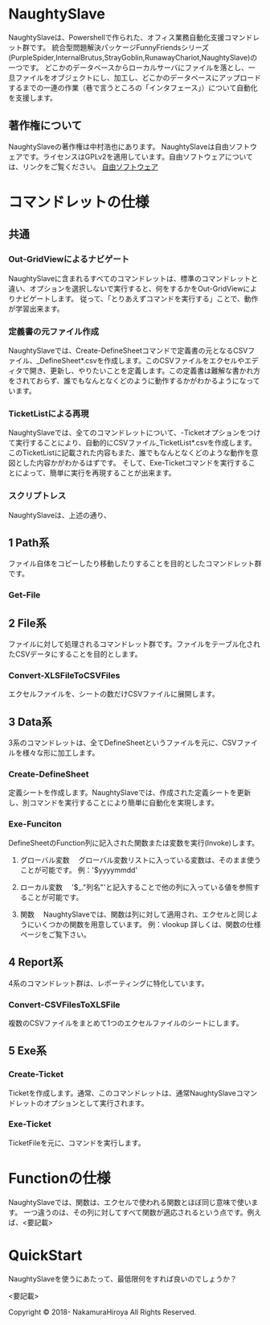 # NaughtySlave
NaughtySlaveは、Powershellで作られた、オフィス業務自動化支援コマンドレット群です。
統合型問題解決パッケージFunnyFriendsシリーズ(PurpleSpider,InternalBrutus,StrayGoblin,RunawayChariot,NaughtySlave)の一つです。
どこかのデータベースからローカルサーバにファイルを落とし、一旦ファイルをオブジェクトにし、加工し、どこかのデータベースにアップロードするまでの一連の作業（巷で言うところの「インタフェース」）について自動化を支援します。

## 著作権について
NaughtySlaveの著作権は中村浩也にあります。
NaughtySlaveは自由ソフトウェアです。ライセンスはGPLv2を適用しています。自由ソフトウェアについては、リンクをご覧ください。
[自由ソフトウェア](https://www.gnu.org/philosophy/free-sw.ja.html "GNU")

# コマンドレットの仕様
## 共通
### Out-GridViewによるナビゲート
NaughtySlaveに含まれるすべてのコマンドレットは、標準のコマンドレットと違い、オプションを選択しないで実行すると、何をするかをOut-GridViewによりナビゲートします。
従って、「とりあえずコマンドを実行する」ことで、動作が学習出来ます。

### 定義書の元ファイル作成
NaughtySlaveでは、Create-DefineSheetコマンドで定義書の元となるCSVファイル、_DefineSheet*.csvを作成します。このCSVファイルをエクセルやエディタで開き、更新し、やりたいことを定義します。この定義書は難解な書かれ方をされておらず、誰でもなんとなくどのように動作するかがわかるようになっています。

### TicketListによる再現
NaughtySlaveでは、全てのコマンドレットについて、-Ticketオプションをつけて実行することにより、自動的にCSVファイル_TicketList*.csvを作成します。  
このTicketListに記載された内容もまた、誰でもなんとなくどのような動作を意図とした内容かがわかるはずです。
そして、Exe-Ticketコマンドを実行することによって、簡単に実行を再現することが出来ます。

### スクリプトレス
NaughtySlaveは、上述の通り、


## 1 Path系
ファイル自体をコピーしたり移動したりすることを目的としたコマンドレット群です。
### Get-File

## 2 File系 
ファイルに対して処理されるコマンドレット群です。ファイルをテーブル化されたCSVデータにすることを目的とします。

### Convert-XLSFileToCSVFiles
エクセルファイルを、シートの数だけCSVファイルに展開します。

## 3 Data系
3系のコマンドレットは、全てDefineSheetというファイルを元に、CSVファイルを様々な形に加工します。

### Create-DefineSheet
定義シートを作成します。NaughtySlaveでは、作成された定義シートを更新し、別コマンドを実行することにより簡単に自動化を実現します。

### Exe-Funciton
DefineSheetのFunction列に記入された関数または変数を実行(Invoke)します。

1. グローバル変数
　グローバル変数リストに入っている変数は、そのまま使うことが可能です。
 例：'$yyyymmdd'

2. ローカル変数
　'$_."列名"'と記入することで他の列に入っている値を参照することが可能です。
 
3. 関数
　NaughtySlaveでは、関数は列に対して適用され、エクセルと同じようにいくつかの関数を用意しています。
 例：vlookup
 詳しくは、関数の仕様ページをご覧下さい。

## 4 Report系
4系のコマンドレット群は、レポーティングに特化しています。

### Convert-CSVFilesToXLSFile
複数のCSVファイルをまとめて1つのエクセルファイルのシートにします。

## 5 Exe系
### Create-Ticket
Ticketを作成します。通常、このコマンドレットは、通常NaughtySlaveコマンドレットのオプションとして実行されます。

### Exe-Ticket
TicketFileを元に、コマンドを実行します。

# Functionの仕様
NaughtySlaveでは、関数は、エクセルで使われる関数とほぼ同じ意味で使います。
一つ違うのは、その列に対してすべて関数が適応されるという点です。例えば、<要記載>

# QuickStart
NaughtySlaveを使うにあたって、最低限何をすれば良いのでしょうか？

<要記載>

Copyright © 2018- NakamuraHiroya All Rights Reserved.
